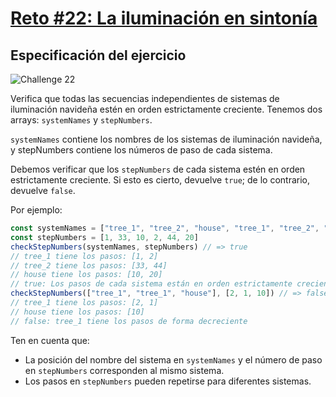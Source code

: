 # [Reto #22: La iluminación en sintonía](https://adventjs.dev/es/challenges/2022/22)

## Especificación del ejercicio

![Challenge 22](https://adventjs.dev/challenges-2022/22.svg)

Verifica que todas las secuencias independientes de sistemas de iluminación navideña estén en orden estrictamente creciente. Tenemos dos arrays: ``systemNames`` y ``stepNumbers``.

``systemNames`` contiene los nombres de los sistemas de iluminación navideña, y stepNumbers contiene los números de paso de cada sistema.

Debemos verificar que los ``stepNumbers`` de cada sistema estén en orden estrictamente creciente. Si esto es cierto, devuelve ``true``; de lo contrario, devuelve ``false``.

Por ejemplo:

```javascript
const systemNames = ["tree_1", "tree_2", "house", "tree_1", "tree_2", "house"]
const stepNumbers = [1, 33, 10, 2, 44, 20]
checkStepNumbers(systemNames, stepNumbers) // => true
// tree_1 tiene los pasos: [1, 2]
// tree_2 tiene los pasos: [33, 44]
// house tiene los pasos: [10, 20]
// true: Los pasos de cada sistema están en orden estrictamente creciente
checkStepNumbers(["tree_1", "tree_1", "house"], [2, 1, 10]) // => false
// tree_1 tiene los pasos: [2, 1]
// house tiene los pasos: [10]
// false: tree_1 tiene los pasos de forma decreciente
```

Ten en cuenta que:

- La posición del nombre del sistema en ``systemNames`` y el número de paso en ``stepNumbers`` corresponden al mismo sistema.
- Los pasos en ``stepNumbers`` pueden repetirse para diferentes sistemas.
